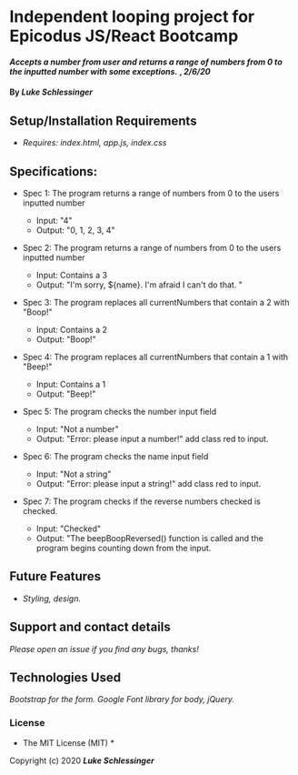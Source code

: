 # Independent looping project for Epicodus JS/React Bootcamp

#### _Accepts a number from user and returns a range of numbers from 0 to the inputted number with some exceptions._ , _2/6/20_

#### By _**Luke Schlessinger**_

## Setup/Installation Requirements

* _Requires: index.html, app.js, index.css_

## Specifications:
  * Spec 1: The program returns a range of numbers from 0 to the users inputted number
    + Input: "4"
    + Output: "0, 1, 2, 3, 4"

  * Spec 2: The program returns a range of numbers from 0 to the users inputted number
    + Input: Contains a 3
    + Output: "I'm sorry, ${name}. I'm afraid I can't do that. "

  * Spec 3: The program replaces all currentNumbers that contain a 2 with "Boop!"
    + Input: Contains a 2
    + Output: "Boop!"

  * Spec 4: The program replaces all currentNumbers that contain a 1 with "Beep!"
    + Input: Contains a 1
    + Output: "Beep!"

  * Spec 5: The program checks the number input field
    + Input: "Not a number"
    + Output: "Error: please input a number!" add class red to input.

  * Spec 6: The program checks the name input field
    + Input: "Not a string"
    + Output: "Error: please input a string!" add class red to input.

  * Spec 7: The program checks if the reverse numbers checked is checked.
    + Input: "Checked"
    + Output: "The beepBoopReversed() function is called and the program begins counting down from the input.
     
## Future Features
* _Styling, design._

## Support and contact details

_Please open an issue if you find any bugs, thanks!_

## Technologies Used

_Bootstrap for the form. Google Font library for body,  jQuery._

### License

* The MIT License (MIT) *

Copyright (c) 2020 **_Luke Schlessinger_**
